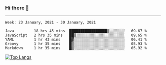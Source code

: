 ### Hi there 👋
---
<!--START_SECTION:waka-->
```text
Week: 23 January, 2021 - 30 January, 2021

Java         18 hrs 45 mins  █████████████████▒░░░░░░░   69.67 % 
JavaScript   2 hrs 35 mins   ██▒░░░░░░░░░░░░░░░░░░░░░░   09.65 % 
YAML         1 hr 43 mins    █▓░░░░░░░░░░░░░░░░░░░░░░░   06.41 % 
Groovy       1 hr 35 mins    █▒░░░░░░░░░░░░░░░░░░░░░░░   05.93 % 
Markdown     1 hr 35 mins    █▒░░░░░░░░░░░░░░░░░░░░░░░   05.92 % 
```
<!--END_SECTION:waka-->

[![Top Langs](https://github-readme-stats.vercel.app/api/top-langs/?username=HyunAh-iia&layout=compact)](https://github.com/anuraghazra/github-readme-stats)
<!--
**HyunAh-iia/HyunAh-iia** is a ✨ _special_ ✨ repository because its `README.md` (this file) appears on your GitHub profile.

Here are some ideas to get you started:

- 🔭 I’m currently working on ...
- 🌱 I’m currently learning ...
- 👯 I’m looking to collaborate on ...
- 🤔 I’m looking for help with ...
- 💬 Ask me about ...
- 📫 How to reach me: ...
- 😄 Pronouns: ...
- ⚡ Fun fact: ...
-->
